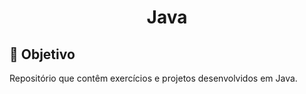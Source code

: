 <h1 align="center"> Java </h1>

## 🎯 Objetivo
 Repositório que contêm exercícios e projetos desenvolvidos em Java.
